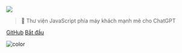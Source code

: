 <!-- _coverpage.md -->

<picture>
    <source type="image/webp" srcset="https://raw.githubusercontent.com/kudoai/chatgpt.js/main/media/images/chatgpt.js-logo-dark-mode-padded-7000x777.webp">
    <img class="logo" src="https://raw.githubusercontent.com/kudoai/chatgpt.js/main/media/images/chatgpt.js-logo-dark-mode-padded-7000x777.png">
</picture>

> 🤖 Thư viện JavaScript phía máy khách mạnh mẽ cho ChatGPT

[GitHub](https://github.com/kudoai/chatgpt.js)
[Bắt đầu](#⚡-nhập-thư-viện)

<!-- background color -->

![color](transparent)
